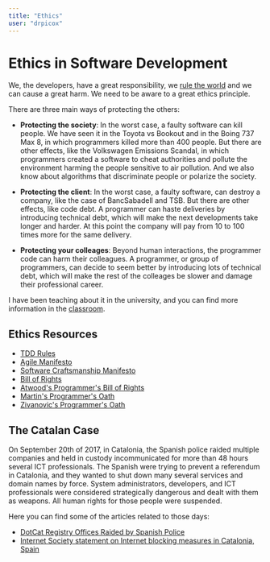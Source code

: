```yaml
---
title: "Ethics"
user: "drpicox"
---
```


# Ethics in Software Development

We, the developers, have a great responsibility, we [rule the world](/ethics/we-rule-the-world) and we
can cause a great harm. We need to be aware to a great ethics principle.

There are three main ways of protecting the others:

- **Protecting the society**: In the worst case, a faulty software can kill
  people. We have seen it in the Toyota vs Bookout and in the Boing 737 Max 8,
  in which programmers killed more than 400 people. But there are other effects,
  like the Volkswagen Emissions Scandal, in which programmers created a software
  to cheat authorities and pollute the environment harming the people sensitive
  to air pollution. And we also know about algorithms that discriminate people
  or polarize the society.

- **Protecting the client**: In the worst case, a faulty software, can destroy a
  company, like the case of BancSabadell and TSB. But there are other effects,
  like code debt. A programmer can haste deliveries by introducing technical
  debt, which will make the next developments take longer and harder. At this
  point the company will pay from 10 to 100 times more for the same delivery.

- **Protecting your colleages**: Beyond human interactions, the programmer code
  can harm their colleagues. A programmer, or group of programmers, can decide
  to seem better by introducing lots of technical debt, which will make the rest
  of the colleages be slower and damage their professional career.

I have been teaching about it in the university, and you can find more
information in the [classroom](/ethics/classroom).

## Ethics Resources

- [TDD Rules](/ethics/tdd-rules)
- [Agile Manifesto](/ethics/agile-manifesto)
- [Software Craftsmanship Manifesto](/ethics/software-craftsmanship-manifesto)
- [Bill of Rights](/ethics/bill-of-rights)
- [Atwood's Programmer's Bill of Rights](/ethics/atwood-the-programmers-bill-of-rights)
- [Martin's Programmer's Oath](/ethics/martin-programmers-oath)
- [Zivanovic's Programmer's Oath](/ethics/zivanovic-programmers-oath)

## The Catalan Case

On September 20th of 2017, in Catalonia, the Spanish police raided multiple
companies and held in custody incommunicated for more than 48 hours several ICT
professionals. The Spanish were trying to prevent a referendum in Catalonia, and
they wanted to shut down many several services and domain names by force. System
administrators, developers, and ICT professionals were considered strategically
dangerous and dealt with them as weapons. All human rights for those people were
suspended.

Here you can find some of the articles related to those days:

- [DotCat Registry Offices Raided by Spanish Police](https://www.internetnews.me/2017/09/20/dotcat-registry-offices-raided-spanish-police/)
- [Internet Society statement on Internet blocking measures in Catalonia, Spain](https://www.internetsociety.org/news/statements/2017/internet-society-statement-internet-blocking-measures-catalonia-spain/)